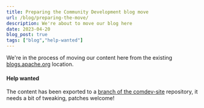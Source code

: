 ```yaml
---
title: Preparing the Community Development blog move
url: /blog/preparing-the-move/
description: We're about to move our blog here
date: 2023-04-20
blog_post: true
tags: ["blog","help-wanted"]
---
```


We're in the process of moving our content here from the 
existing [blogs.apache.org](https://blogs.apache.org/) location.

<div class ="help-wanted">

#### Help wanted

The content has been exported to a
[branch of the comdev-site](https://github.com/apache/comdev-site/tree/christ/blog_migration)
repository, it needs a bit of tweaking, patches welcome!

</div>

